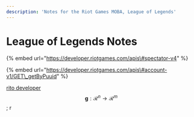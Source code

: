 ```yaml
---
description: 'Notes for the Riot Games MOBA, League of Legends'
---
```


# League of Legends Notes

{% embed url="https://developer.riotgames.com/apis\#spectator-v4" %}

{% embed url="https://developer.riotgames.com/apis\#account-v1/GET\_getByPuuid" %}

[rito developer](https://developer.riotgames.com/) $$\boldsymbol{g}: \mathcal{R}^{n} \rightarrow \mathcal{R}^{m}$$; r

